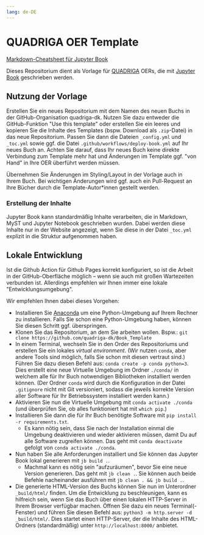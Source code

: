 ```yaml
---
lang: de-DE
---
```

# QUADRIGA OER Template

[Markdown-Cheatsheet für Jupyter Book](https://jupyterbook.org/en/stable/reference/cheatsheet.html)

Dieses Repositorium dient als Vorlage für [QUADRIGA](https://quadriga-dk.github.io) OERs, die mit [Jupyter Book](https://jupyterbook.org) geschrieben werden.

## Nutzung der Vorlage

Erstellen Sie ein neues Repositorium mit dem Namen des neuen Buchs in der GitHub-Organisation quadriga-dk. Nutzen Sie dazu entweder die GitHub-Funktion "Use this template" oder erstellen Sie ein leeres und kopieren Sie die Inhalte des Templates (bspw. Download als `.zip`-Datei) in das neue Repositorium. Passen Sie dann die Dateien `_config.yml` und `_toc.yml` sowie ggf. die Datei `.github/workflows/deploy-book.yml` auf Ihr neues Buch an. Achten Sie darauf, dass Ihr neues Buch keine direkte Verbindung zum Template mehr hat und Änderungen im Template ggf. "von Hand" in Ihre OER überführt werden müssen.

Übernehmen Sie Änderungen im Styling/Layout in der Vorlage auch in Ihrem Buch. Bei wichtigen Änderungen wird ggf. auch ein Pull-Request an Ihre Bücher durch die Template-Autor\*innen gestellt werden.

### Erstellung der Inhalte

Jupyter Book kann standardmäßig Inhalte verarbeiten, die in Markdown, MyST und Jupyter Notebook geschrieben wurden. Dabei werden diese Inhalte nur in der Website angezeigt, wenn Sie diese in der Datei `_toc.yml` explizit in die Struktur aufgenommen haben.

## Lokale Entwicklung

Ist die Github Action für Github Pages korrekt konfiguriert, so ist die Arbeit in der GitHub-Oberfläche möglich – wenn sie auch mit großen Wartezeiten verbunden ist. Allerdings empfehlen wir Ihnen immer eine lokale "Entwicklungsumgebung".

Wir empfehlen Ihnen dabei dieses Vorgehen:
- Installieren Sie [Anaconda](https://www.anaconda.com/download) um eine Python-Umgebung auf Ihrem Rechner zu installieren. Falls Sie schon eine Python-Umgebung haben, können Sie diesen Schritt ggf. überspringen.
- Klonen Sie das Repositorium, an dem Sie arbeiten wollen. Bspw.: `git clone https://github.com/quadriga-dk/Book_Template`
- In einem Terminal, wechseln Sie in den Order des Repositoriums und erstellen Sie ein lokales *virtual environment*. (Wir nutzen `conda`, aber andere Tools sind möglich, falls Sie schon mit diesen vertraut sind.) Führen Sie dazu diesen Befehl aus: `conda create -p conda python=3`. Dies erstellt eine neue Virtuelle Umgebung im Ordner `./conda/` in welchem alle für Ihr Buch notwendigen Bibliotheken installiert werden können. (Der Ordner `conda` wird durch die Konfiguration in der Datei `.gitignore` nicht mit Git versioniert, sodass die jeweils korrekte Version aller Software für Ihr Betriebssystem installiert werden kann.)
- Aktivieren Sie nun die Virtuelle Umgebung mit `conda activate ./conda` (und überprüfen Sie, ob alles funktioniert hat mit `which pip`.)
- Installieren Sie dann die für Ihr Buch benötigte Software mit `pip install -r requirements.txt`.
  - Es kann nötig sein, dass Sie nach der Installation einmal die Umgebung deaktivieren und wieder aktivieren müssen, damit Du auf alle Software zugreifen können. Das geht mit `conda deactivate` gefolgt von `conda activate ./conda`.
- Nun haben Sie alle Anforderungen installiert und Sie können das Jupyter Book lokal generieren mit `jb build .`.
  - Machmal kann es nötig sein "aufzuräumen", bevor Sie eine neue Version generieren. Das geht mit `jb clean .`. Sie können auch beide Befehle nacheinander ausführen mit `jb clean . && jb build .`.
- Die generierte HTML-Version des Buchs können Sie nun im Unterordner `_build/html/` finden. Um die Entwicklung zu beschleunigen, kann es hilfreich sein, wenn Sie das Buch über einen lokalen HTTP-Server in Ihrem Browser verfügbar machen. Öffnen Sie dazu ein neues Terminal(-Fenster) und führen Sie diesen Befehl aus: `python3 -m http.server -d _build/html/`. Dies startet einen HTTP-Server, der die Inhalte des HTML-Ordners (standardmäßig) unter `http://localhost:8000/` anbietet.

